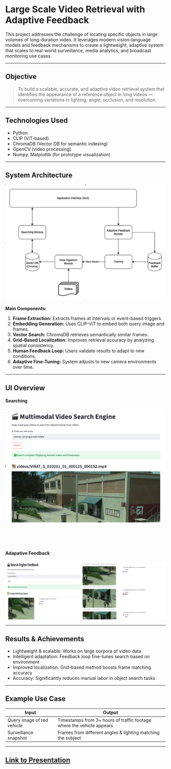 # Large Scale Video Retrieval with Adaptive Feedback

This project addresses the challenge of locating specific objects in large volumes of long-duration video. It leverages modern vision-language models and feedback mechanisms to create a lightweight, adaptive system that scales to real-world surveillance, media analytics, and broadcast monitoring use cases.

---

## Objective

> To build a scalable, accurate, and adaptive video retrieval system that identifies the appearance of a reference object in long videos — overcoming variations in lighting, angle, occlusion, and resolution.

---

## Technologies Used

- Python
- CLIP (ViT-based)
- ChromaDB (Vector DB for semantic indexing)
- OpenCV (video processing)
- Numpy, Matplotlib (for prototype visualization)

---

## System Architecture

![System Diagram](assets/output1.png)

**Main Components:**

1. **Frame Extraction:** Extracts frames at intervals or event-based triggers.
2. **Embedding Generation:** Uses CLIP-ViT to embed both query image and frames.
3. **Vector Search:** ChromaDB retrieves semantically similar frames.
4. **Grid-Based Localization:** Improves retrieval accuracy by analyzing spatial consistency.
5. **Human Feedback Loop:** Users validate results to adapt to new conditions.
6. **Adaptive Fine-Tuning:** System adjusts to new camera environments over time.

---

## UI Overview

#### Searching 

![Seaching](assets/output2.png)

<br><br><br>

#### Adapative Feedback

![Adapative Feedback](assets/output3.png)

---

## Results & Achievements

- Lightweight & scalable: Works on large corpora of video data
- Intelligent adaptation: Feedback loop fine-tunes search based on environment
- Improved localization: Grid-based method boosts frame matching accuracy
- Accuracy: Significantly reduces manual labor in object search tasks

---

## Example Use Case

| Input                      | Output                                                                |
| -------------------------- | --------------------------------------------------------------------- |
| Query image of red vehicle | Timestamps from 3+ hours of traffic footage where the vehicle appears |
| Surveillance snapshot      | Frames from different angles & lighting matching the subject          |

---


## [Link to Presentation](https://docs.google.com/presentation/d/10cbZF1Vgqmd9tzaVEjZq3Y4TeiXK9SZIPtr-ESccd8I/edit?usp=sharing)
